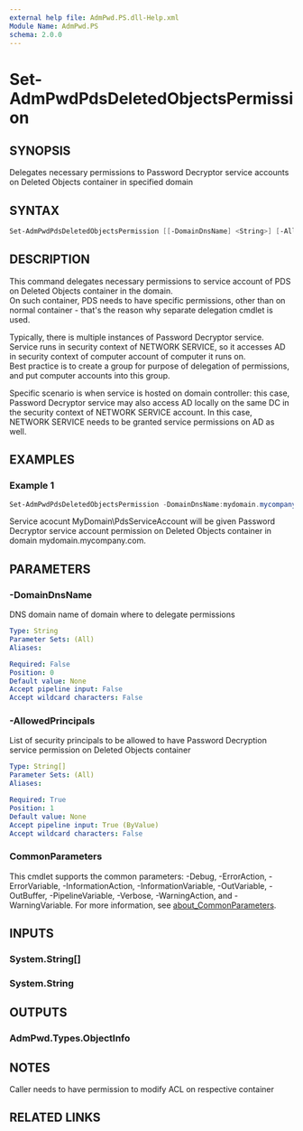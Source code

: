 ```yaml
---
external help file: AdmPwd.PS.dll-Help.xml
Module Name: AdmPwd.PS
schema: 2.0.0
---
```


# Set-AdmPwdPdsDeletedObjectsPermission

## SYNOPSIS
Delegates necessary permissions to Password Decryptor service accounts on Deleted Objects container in specified domain

## SYNTAX

```powershell
Set-AdmPwdPdsDeletedObjectsPermission [[-DomainDnsName] <String>] [-AllowedPrincipals] <String[]> [<CommonParameters>]
```

## DESCRIPTION
This command delegates necessary permissions to service account of PDS on Deleted Objects container in the domain.  
On such container, PDS needs to have specific permissions, other than on normal container - that's the reason why separate delegation cmdlet is used.

Typically, there is multiple instances of Password Decryptor service.  
Service runs in security context of NETWORK SERVICE, so it accesses AD in security context of computer account of computer it runs on.  
Best practice is to create a group for purpose of delegation of permissions, and put computer accounts into this group.  

Specific scenario is when service is hosted on domain controller:  this case, Password Decryptor service may also access AD locally on the same DC in the security context of NETWORK SERVICE account. In this case, NETWORK SERVICE needs to be granted service permissions on AD as well.

## EXAMPLES

### Example 1
```powershell
Set-AdmPwdPdsDeletedObjectsPermission -DomainDnsName:mydomain.mycompany.com -AllowedPrincipals:MyDomain\PdsServiceAccount
```

Service acocunt MyDomain\PdsServiceAccount will be given Password Decryptor service account permission on Deleted Objects container in domain mydomain.mycompany.com.

## PARAMETERS

### -DomainDnsName
DNS domain name of domain where to delegate permissions

```yaml
Type: String
Parameter Sets: (All)
Aliases:

Required: False
Position: 0
Default value: None
Accept pipeline input: False
Accept wildcard characters: False
```

### -AllowedPrincipals
List of security principals to be allowed to have Password Decryption service permission on Deleted Objects container

```yaml
Type: String[]
Parameter Sets: (All)
Aliases:

Required: True
Position: 1
Default value: None
Accept pipeline input: True (ByValue)
Accept wildcard characters: False
```

### CommonParameters
This cmdlet supports the common parameters: -Debug, -ErrorAction, -ErrorVariable, -InformationAction, -InformationVariable, -OutVariable, -OutBuffer, -PipelineVariable, -Verbose, -WarningAction, and -WarningVariable. For more information, see [about_CommonParameters](http://go.microsoft.com/fwlink/?LinkID=113216).

## INPUTS

### System.String[]
### System.String
## OUTPUTS

### AdmPwd.Types.ObjectInfo
## NOTES
Caller needs to have permission to modify ACL on respective container

## RELATED LINKS

